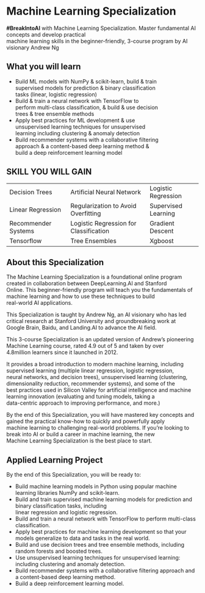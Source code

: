 # Machine Learning Specialization

**#BreakIntoAI** with Machine Learning Specialization. Master fundamental AI concepts and develop practical<br>
machine learning skills in the beginner-friendly, 3-course program by AI visionary Andrew Ng

## What you will learn

- Build ML models with NumPy & scikit-learn, build & train<br>
  supervised models for prediction & binary classification<br>
  tasks (linear, logistic regression)
- Build & train a neural network with TensorFlow to <br>
  perform multi-class classification, & build & use decision <br>
  trees & tree ensemble methods
- Apply best practices for ML development & use <br>
  unsupervised learning techniques for unsupervised <br>
  learning including clustering & anomaly detection
- Build recommender systems with a collaborative filtering <br>
  approach & a content-based deep learning method & <br>
  build a deep reinforcement learning model

## SKILL YOU WILL GAIN
<table class="skill-table">
  <tr>
    <td>Decision Trees</td>
    <td>Artificial Neural Network</td>
    <td>Logistic Regression</td>
  </tr>
  <tr>
    <td>Linear Regression</td>
    <td>Regularization to Avoid Overfitting</td>
    <td>Supervised Learning</td>
  </tr>
  <tr>
    <td>Recommender Systems</td>
    <td>Logistic Regression for Classification</td>
    <td>Gradient Descent</td>
  </tr>
  <tr>
  <td>Tensorflow</td>
    <td>Tree Ensembles</td>
    <td>Xgboost</td>
  </tr>
</table>



## About this Specialization

The Machine Learning Specialization is a foundational online program created in collaboration between DeepLearning.AI and Stanford <br>
Online. This beginner-friendly program will teach you the fundamentals of machine learning and how to use these techniques to build<br>
real-world AI applications.

This Specialization is taught by Andrew Ng, an AI visionary who has led critical research at Stanford University and groundbreaking work at<br>
Google Brain, Baidu, and Landing.AI to advance the AI field.

This 3-course Specialization is an updated version of Andrew’s pioneering Machine Learning course, rated 4.9 out of 5 and taken by over <br>
4.8million learners since it launched in 2012.

It provides a broad introduction to modern machine learning, including supervised learning (multiple linear regression, logistic regression,<br>
neural networks, and decision trees), unsupervised learning (clustering, dimensionality reduction, recommender systems), and some of the<br>
best practices used in Silicon Valley for artificial intelligence and machine learning innovation (evaluating and tuning models, taking a<br>
data-centric approach to improving performance, and more.)

By the end of this Specialization, you will have mastered key concepts and gained the practical know-how to quickly and powerfully apply<br>
machine learning to challenging real-world problems. If you’re looking to break into AI or build a career in machine learning, the new<br>
Machine Learning Specialization is the best place to start.

## Applied Learning Project

By the end of this Specialization, you will be ready to:

- Build machine learning models in Python using popular machine learning libraries NumPy and scikit-learn.
- Build and train supervised machine learning models for prediction and binary classification tasks, including <br>
  linear regression and logistic regression.
- Build and train a neural network with TensorFlow to perform multi-class classification.
- Apply best practices for machine learning development so that your models generalize to data and tasks in the real world.
- Build and use decision trees and tree ensemble methods, including random forests and boosted trees.
- Use unsupervised learning techniques for unsupervised learning: including clustering and anomaly detection.
- Build recommender systems with a collaborative filtering approach and a content-based deep learning method.
- Build a deep reinforcement learning model.
